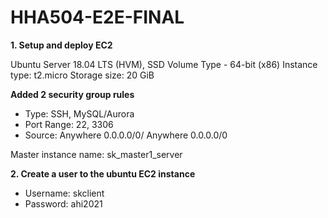 # HHA504-E2E-FINAL

**1. Setup and deploy EC2**

Ubuntu Server 18.04 LTS (HVM), SSD Volume Type - 64-bit (x86)
Instance type: t2.micro
Storage size: 20 GiB

**Added 2 security group rules**
- Type: SSH, MySQL/Aurora
- Port Range: 22, 3306
- Source: Anywhere 0.0.0.0/0/ Anywhere 0.0.0.0/0

Master instance name: sk_master1_server

**2. Create a user to the ubuntu EC2 instance**

- Username: skclient
- Password: ahi2021
